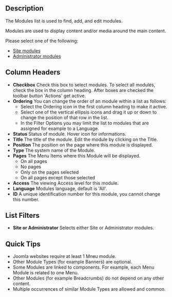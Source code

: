 <!-- Filename: Help4.x:Modules / Display title: Modules -->

## Description

The Modules list is used to find, add, and edit modules.

Modules are used to display content and/or media around the main
content.

Please select one of the following:

* [Site modules](jdocmanual?article=help/modules-site/site-modules-site)
* [Administrator modules](jdocmanual?article=help/modules-admin/admin-modules-administrator)

## Column Headers

- **Checkbox** Check this box to select modules. To select all modules,
  check the box in the column heading. After boxes are checked the
  toolbar button 'Actions' get active.
- **Ordering** You can change the order of an module within a list as
  follows:
  - Select the Ordering icon <i class="fa-solid fa-sort"></i> in the first
  column heading to make it active.
  - Select one of the vertical ellipsis icons <span class="icon-ellipsis-v"></span>
    and drag it up or down to change the position of that row in the list.
  - In the Filter Options you may limit the list to modules that are
    assigned for example to a Language.
- **Status** Status of module. Hover icon for informations.
- **Title** The title of the module. Edit the module by clicking on the Title.
- **Position** The position on the page where this module is displayed.
- **Type** The system name of the Module.
- **Pages** The Menu Items where this Module will be displayed.
  - On all pages
  - No pages
  - Only on the pages selected
  - On all pages except those selected
- **Access** The viewing Access level  for this module.
- **Language** Modules language, default is 'All'.
- **ID** A unique identification number for this module, you cannot
  change this number.

## List Filters

* **Site or Administrator** Selects either Site or Administrator modules.

## Quick Tips

- Joomla websites require at least 1 Mneu module.
- Other Module Types (for example Banners) are optional.
- Some Modules are linked to components. For example, each Menu Module
  is related to one Menu.
- Other Modules (for example Breadcrumbs) do not depend on any other content.
- Multiple occurrences of similar Module Types are allowed and common.
